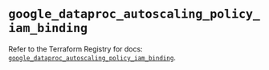 # `google_dataproc_autoscaling_policy_iam_binding`

Refer to the Terraform Registry for docs: [`google_dataproc_autoscaling_policy_iam_binding`](https://registry.terraform.io/providers/hashicorp/google/5.37.0/docs/resources/dataproc_autoscaling_policy_iam_binding).
